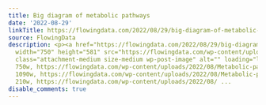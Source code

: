 ```yaml
---
title: Big diagram of metabolic pathways
date: '2022-08-29'
linkTitle: https://flowingdata.com/2022/08/29/big-diagram-of-metabolic-pathways/
source: FlowingData
description: <p><a href="https://flowingdata.com/2022/08/29/big-diagram-of-metabolic-pathways/"><img
  width="750" height="581" src="https://flowingdata.com/wp-content/uploads/2022/08/Metabolic-pathways-750x581.png"
  class="attachment-medium size-medium wp-post-image" alt="" loading="lazy" srcset="https://flowingdata.com/wp-content/uploads/2022/08/Metabolic-pathways-750x581.png
  750w, https://flowingdata.com/wp-content/uploads/2022/08/Metabolic-pathways-1090x844.png
  1090w, https://flowingdata.com/wp-content/uploads/2022/08/Metabolic-pathways-210x163.png
  210w, https://flowingdata.com/wp-content/uploads/2022/08/ ...
disable_comments: true
---
```

<p><a href="https://flowingdata.com/2022/08/29/big-diagram-of-metabolic-pathways/"><img width="750" height="581" src="https://flowingdata.com/wp-content/uploads/2022/08/Metabolic-pathways-750x581.png" class="attachment-medium size-medium wp-post-image" alt="" loading="lazy" srcset="https://flowingdata.com/wp-content/uploads/2022/08/Metabolic-pathways-750x581.png 750w, https://flowingdata.com/wp-content/uploads/2022/08/Metabolic-pathways-1090x844.png 1090w, https://flowingdata.com/wp-content/uploads/2022/08/Metabolic-pathways-210x163.png 210w, https://flowingdata.com/wp-content/uploads/2022/08/ ...